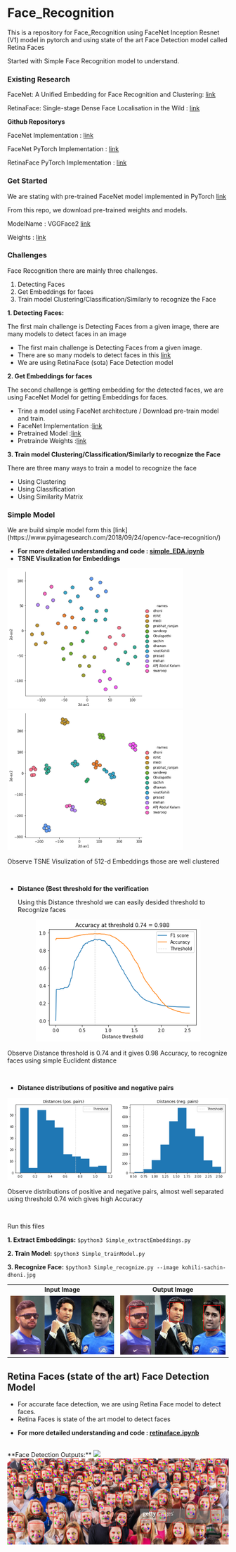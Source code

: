 # Face_Recognition

This is a repository for Face_Recognition using FaceNet Inception Resnet (V1) model in pytorch and using state of the art Face Detection model called Retina Faces

Started with Simple Face Recognition model to understand.

### Existing Research

FaceNet: A Unified Embedding for Face Recognition and Clustering: [link](https://arxiv.org/pdf/1503.03832.pdf)

RetinaFace: Single-stage Dense Face Localisation in the Wild : [link](https://arxiv.org/pdf/1905.00641.pdf)

**Github Repositorys**

FaceNet Implementation : [link](https://github.com/davidsandberg/facenet)

FaceNet PyTorch Implementation : [link](https://github.com/timesler/facenet-pytorch)

RetinaFace PyTorch Implementation : [link](https://github.com/biubug6/Pytorch_Retinaface)


### Get Started

We are stating with pre-trained FaceNet model implemented in PyTorch [link](https://github.com/timesler/facenet-pytorch)

From this repo, we download pre-trained weights and models.

ModelName : VGGFace2 [link](https://github.com/timesler/facenet-pytorch/blob/master/models/inception_resnet_v1.py)

Weights : [link](https://drive.google.com/uc?export=download&id=1TDZVEBudGaEd5POR5X4ZsMvdsh1h68T1)

### Challenges
Face Recognition there are mainly three challenges.

1. Detecting Faces
2. Get Embeddings for faces
3. Train model Clustering/Classification/Similarly to recognize the Face

**1. Detecting Faces:**
<p> The first main challenge is Detecting Faces from a given image, there are many models to detect faces in an image </p>

*  The first main challenge is Detecting Faces from a given image.
*  There are so many models to detect faces in this [link](https://github.com/StarStyleSky/awesome-face-detection)
*  We are using RetinaFace (sota) Face Detection model

**2. Get Embeddings for faces**
<p>The second challenge is getting embedding for the detected faces, we are using FaceNet Model for getting Embeddings for faces.</p>

* Trine a model using FaceNet architecture / Download pre-train model and train.
* FaceNet Implementation :[link](https://github.com/timesler/facenet-pytorch)
* Pretrained Model :[link](https://github.com/timesler/facenet-pytorch/blob/master/models/inception_resnet_v1.py)
* Pretrainde Weights :[link](https://drive.google.com/uc?export=download&id=1TDZVEBudGaEd5POR5X4ZsMvdsh1h68T1)

**3. Train model Clustering/Classification/Similarly to recognize the Face**
<p>There are three many ways to train a model to recognize the face </p>

* Using Clustering
* Using Classification
* Using Similarity Matrix

### Simple Model

<p> We are build simple model form this [link](https://www.pyimagesearch.com/2018/09/24/opencv-face-recognition/)</p>

* <b> For more detailed understanding and code : [simple_EDA.ipynb](https://github.com/Gopi-Durgaprasad/Face_Recognition/blob/master/simple_EDA.ipynb) </b><br>
* <b> TSNE Visulization for Embeddings </b>

<p float="left">
  <img src="output/tsne-1.png" width="400"/>
  <img src="output/tsne-2.png" width="400"/> 
</p>

<p> Observe TSNE Visulization of 512-d Embeddings those are well clustered </p><br>

* <b> Distance (Best threshold for the verification </b><br>
  <p> Using this Distance threshold we can easily desided threshold to Recognize faces</p>
<p  align="center">
  <img src="output/threshold.png"/> 
</p>
<p> Observe Distance threshold is 0.74 and it gives 0.98 Accuracy, to recognize faces using simple Euclident distance </p><br>

* <b>Distance distributions of positive and negative pairs</b><br>
<p>
  <img src="output/distance_pos_neg.png"/> 
</p>
<p> Observe distributions of positive and negative pairs, almost well separated using threshold 0.74 wich gives high Accuracy</p><br>

<p> Run this files </p>

**1. Extract Embeddings:** `$python3 Simple_extractEmbeddings.py`

**2. Train Model:** `$python3 Simple_trainModel.py`

**3. Recognize Face:** `$python3 Simple_recognize.py --image kohili-sachin-dhoni.jpg`

<table  align="center">
        <tr  align="center" >
          <td><b>Input Image</b></td>
          <td><b>Output Image</b></td>
        </tr>
        <tr>
            <td><img src="kohili-sachin-dhoni.jpg"/></td>
            <td><img src="predictedImg/kohili-sachin-dhoni.png"/></td>
       </tr>
<table>
  
## Retina Faces (state of the art) Face Detection Model

- For accurate face detection, we are using Retina Face model to detect faces.
- Retina Faces is state of the art model to detect faces

* <b> For more detailed understanding and code : [retinaface.ipynb](https://github.com/Gopi-Durgaprasad/Face_Recognition/blob/master/retinaface.ipynb) </b><br>
<br>
**Face Detection Outputs:**

<img src="output/group_of_people.png"/>
<img src="output/group_of_people-2.png"/>
